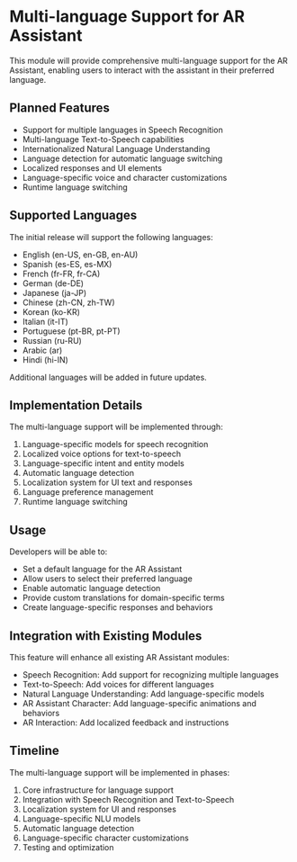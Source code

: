 # Multi-language Support for AR Assistant

This module will provide comprehensive multi-language support for the AR Assistant, enabling users to interact with the assistant in their preferred language.

## Planned Features

- Support for multiple languages in Speech Recognition
- Multi-language Text-to-Speech capabilities
- Internationalized Natural Language Understanding
- Language detection for automatic language switching
- Localized responses and UI elements
- Language-specific voice and character customizations
- Runtime language switching

## Supported Languages

The initial release will support the following languages:

- English (en-US, en-GB, en-AU)
- Spanish (es-ES, es-MX)
- French (fr-FR, fr-CA)
- German (de-DE)
- Japanese (ja-JP)
- Chinese (zh-CN, zh-TW)
- Korean (ko-KR)
- Italian (it-IT)
- Portuguese (pt-BR, pt-PT)
- Russian (ru-RU)
- Arabic (ar)
- Hindi (hi-IN)

Additional languages will be added in future updates.

## Implementation Details

The multi-language support will be implemented through:

1. Language-specific models for speech recognition
2. Localized voice options for text-to-speech
3. Language-specific intent and entity models
4. Automatic language detection
5. Localization system for UI text and responses
6. Language preference management
7. Runtime language switching

## Usage

Developers will be able to:

- Set a default language for the AR Assistant
- Allow users to select their preferred language
- Enable automatic language detection
- Provide custom translations for domain-specific terms
- Create language-specific responses and behaviors

## Integration with Existing Modules

This feature will enhance all existing AR Assistant modules:

- Speech Recognition: Add support for recognizing multiple languages
- Text-to-Speech: Add voices for different languages
- Natural Language Understanding: Add language-specific models
- AR Assistant Character: Add language-specific animations and behaviors
- AR Interaction: Add localized feedback and instructions

## Timeline

The multi-language support will be implemented in phases:

1. Core infrastructure for language support
2. Integration with Speech Recognition and Text-to-Speech
3. Localization system for UI and responses
4. Language-specific NLU models
5. Automatic language detection
6. Language-specific character customizations
7. Testing and optimization